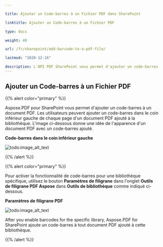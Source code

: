 ```yaml
---

title: Ajouter un Code-barres à un Fichier PDF dans SharePoint

linktitle: Ajouter un Code-barres à un Fichier PDF

type: docs

weight: 40

url: /fr/sharepoint/add-barcode-to-a-pdf-file/

lastmod: "2020-12-16"

description: L'API PDF SharePoint vous permet d'ajouter un code-barres à un document PDF comme indiqué dans l'image ci-dessous.
---
```

## **Ajouter un Code-barres à un Fichier PDF**

{{% alert color="primary" %}}

Aspose.PDF pour SharePoint vous permet d'ajouter un code-barres à un document PDF. Les utilisateurs peuvent ajouter un code-barres dans le coin inférieur gauche de chaque page d'un document PDF ajouté à la bibliothèque. L'image ci-dessous donne une idée de l'apparence d'un document PDF avec un code-barres ajouté.

**Code-barres dans le coin inférieur gauche**

![todo:image_alt_text](add-barcode-to-a-pdf-file_1.png)

{{% /alert %}}

{{% alert color="primary" %}}

Pour activer la fonctionnalité de code-barres pour une bibliothèque spécifique, utilisez le bouton **Paramètres de filigrane** dans l'onglet **Outils de filigrane PDF Aspose** dans **Outils de bibliothèque** comme indiqué ci-dessous.

**Paramètres de filigrane PDF**

![todo:image_alt_text](add-barcode-to-a-pdf-file_2.png)

After you enable barcodes for the specific library, Aspose.PDF for SharePoint ajoute un code-barres à tout document PDF ajouté à cette bibliothèque.



{{% /alert %}}